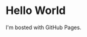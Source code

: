 <!DOCTYPE html>
<html>
<body>
<h1>Hello World</h1>
<p>I'm bosted with GitHub Pages.</p>
</body>
</html>
